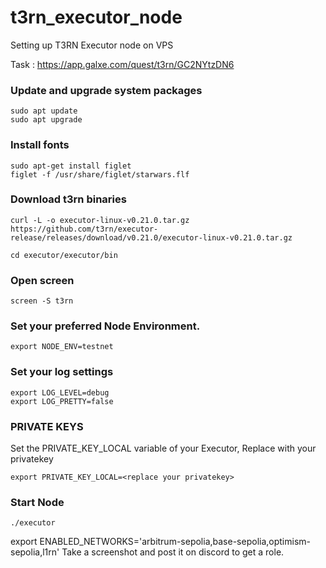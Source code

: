# t3rn_executor_node
Setting up T3RN Executor node on VPS


Task : https://app.galxe.com/quest/t3rn/GC2NYtzDN6

### Update and upgrade system packages
```
sudo apt update
sudo apt upgrade
```
### Install fonts
```
sudo apt-get install figlet
figlet -f /usr/share/figlet/starwars.flf
```
### Download t3rn binaries
```
curl -L -o executor-linux-v0.21.0.tar.gz https://github.com/t3rn/executor-release/releases/download/v0.21.0/executor-linux-v0.21.0.tar.gz
```
```
cd executor/executor/bin
```

### Open screen 
```
screen -S t3rn
```
### Set your preferred Node Environment.
```
export NODE_ENV=testnet
```
### Set your log settings
```
export LOG_LEVEL=debug
export LOG_PRETTY=false
```
### PRIVATE KEYS
Set the PRIVATE_KEY_LOCAL variable of your Executor, Replace with your privatekey
```
export PRIVATE_KEY_LOCAL=<replace your privatekey>
```
### Start Node
```
./executor
```
export ENABLED_NETWORKS='arbitrum-sepolia,base-sepolia,optimism-sepolia,l1rn'
Take a screenshot and post it on discord to get a role.

